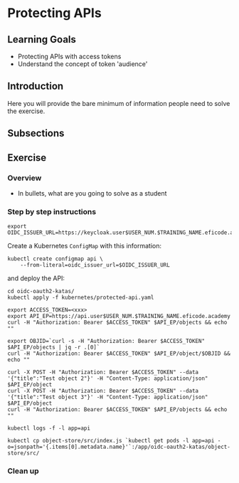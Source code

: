 # Protecting APIs

## Learning Goals

- Protecting APIs with access tokens
- Understand the concept of token 'audience'



## Introduction

Here you will provide the bare minimum of information people need to solve the exercise.

## Subsections


## Exercise

### Overview

- In bullets, what are you going to solve as a student

### Step by step instructions

```console
export OIDC_ISSUER_URL=https://keycloak.user$USER_NUM.$TRAINING_NAME.eficode.academy/auth/realms/myrealm
```

Create a Kubernetes `ConfigMap` with this information:

```console
kubectl create configmap api \
    --from-literal=oidc_issuer_url=$OIDC_ISSUER_URL
```

and deploy the API:

```console
cd oidc-oauth2-katas/
kubectl apply -f kubernetes/protected-api.yaml
```

```console
export ACCESS_TOKEN=<xxx>
export API_EP=https://api.user$USER_NUM.$TRAINING_NAME.eficode.academy
curl -H "Authorization: Bearer $ACCESS_TOKEN" $API_EP/objects && echo ""
```

```console
export OBJID=`curl -s -H "Authorization: Bearer $ACCESS_TOKEN" $API_EP/objects | jq -r .[0]`
curl -H "Authorization: Bearer $ACCESS_TOKEN" $API_EP/object/$OBJID && echo ""
```

```console
curl -X POST -H "Authorization: Bearer $ACCESS_TOKEN" --data '{"title":"Test object 2"}' -H "Content-Type: application/json" $API_EP/object
curl -X POST -H "Authorization: Bearer $ACCESS_TOKEN" --data '{"title":"Test object 3"}' -H "Content-Type: application/json" $API_EP/object
curl -H "Authorization: Bearer $ACCESS_TOKEN" $API_EP/objects && echo ""
```

```console
kubectl logs -f -l app=api
```

```console
kubectl cp object-store/src/index.js `kubectl get pods -l app=api -o=jsonpath='{.items[0].metadata.name}'`:/app/oidc-oauth2-katas/object-store/src/
```

### Clean up
